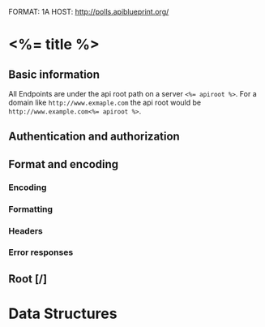 FORMAT: 1A
HOST: http://polls.apiblueprint.org/

# <%= title %>

## Basic information

All Endpoints are under the api root path on a server `<%= apiroot %>`. For a domain like `http://www.exmaple.com` the api root would be `http://www.example.com<%= apiroot %>`.

## Authentication and authorization

## Format and encoding

### Encoding

### Formatting

### Headers

### Error responses

## Root [/]

# Data Structures

